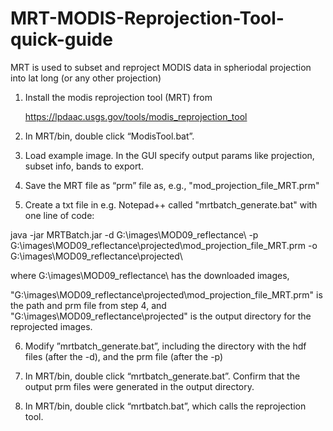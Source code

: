 # MRT-MODIS-Reprojection-Tool-quick-guide

MRT is used to subset and reproject MODIS data in spheriodal projection into lat long (or any other projection)

1.  Install the modis reprojection tool (MRT) from

	https://lpdaac.usgs.gov/tools/modis_reprojection_tool
	
2.  In MRT/bin, double click “ModisTool.bat”.

3.  Load example image.  In the GUI specify output params like projection, subset info, bands to export. 

4.  Save the MRT file as “prm” file as, e.g., "mod_projection_file_MRT.prm"

5.  Create a txt file in e.g. Notepad++ called "mrtbatch_generate.bat" with one line of code:

java -jar MRTBatch.jar -d G:\images\MOD09_reflectance\ -p G:\images\MOD09_reflectance\projected\mod_projection_file_MRT.prm -o G:\images\MOD09_reflectance\projected\

where G:\images\MOD09_reflectance\ has the downloaded images, 

"G:\images\MOD09_reflectance\projected\mod_projection_file_MRT.prm" is the path and prm file from step 4, and "G:\images\MOD09_reflectance\projected\" is the output directory for the reprojected images.

6.  Modify ”mrtbatch_generate.bat”, including the directory with the hdf files (after the -d), and the prm file (after the -p)

7.  In MRT/bin, double click “mrtbatch_generate.bat”.  Confirm that the output prm files were generated in the output directory.

8.  In MRT/bin, double click “mrtbatch.bat”, which calls the reprojection tool.


